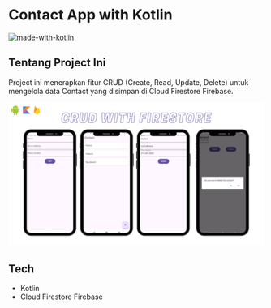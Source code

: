 # Contact App with Kotlin
[![made-with-kotlin](https://img.shields.io/badge/Kotlin-0095D5?&style=for-the-badge&logo=kotlin&logoColor=white)](https://kotlinlang.org/)

## Tentang Project Ini
Project ini menerapkan fitur CRUD (Create, Read, Update, Delete) untuk mengelola data Contact yang disimpan di Cloud Firestore Firebase.

![Project Mockup](https://github.com/josephines1/contactapp/blob/master/git-assets/mockup.png "Contact App")

## Tech

- Kotlin
- Cloud Firestore Firebase
